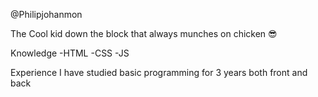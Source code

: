 @Philipjohanmon

The Cool kid down the block that always munches on chicken 😎

Knowledge
-HTML
-CSS
-JS

Experience
I have studied basic programming for 3 years both front and back

<!---
Philipjohanmon/Philipjohanmon is a ✨ special ✨ repository because its `README.md` (this file) appears on your GitHub profile.
You can click the Preview link to take a look at your changes.
--->
